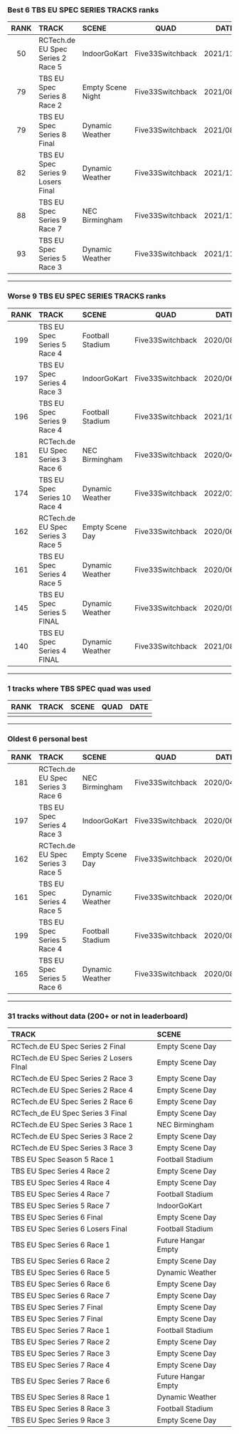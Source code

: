 ### Best 6 TBS EU SPEC SERIES TRACKS ranks
|RANK|TRACK|SCENE|QUAD|DATE|
|:---:|:---|:---|:---:|:---:|
|50|RCTech.de EU Spec Series 2 Race 5|IndoorGoKart|Five33Switchback|2021/11/29|
|79|TBS EU Spec Series 8 Race 2|Empty Scene Night|Five33Switchback|2021/08/23|
|79|TBS EU Spec Series 8 Final|Dynamic Weather|Five33Switchback|2021/08/28|
|82|TBS EU Spec Series 9 Losers Final|Dynamic Weather|Five33Switchback|2021/11/15|
|88|TBS EU Spec Series 9 Race 7|NEC Birmingham|Five33Switchback|2021/11/15|
|93|TBS EU Spec Series 5 Race 3|Dynamic Weather|Five33Switchback|2021/11/27|
---
### Worse 9 TBS EU SPEC SERIES TRACKS ranks
|RANK|TRACK|SCENE|QUAD|DATE|
|:---:|:---|:---|:---:|:---:|
|199|TBS EU Spec Series 5 Race 4|Football Stadium|Five33Switchback|2020/08/09|
|197|TBS EU Spec Series 4 Race 3|IndoorGoKart|Five33Switchback|2020/06/03|
|196|TBS EU Spec Series 9 Race 4|Football Stadium|Five33Switchback|2021/10/03|
|181|RCTech.de EU Spec Series 3 Race 6|NEC Birmingham|Five33Switchback|2020/04/22|
|174|TBS EU Spec Series 10 Race 4|Dynamic Weather|Five33Switchback|2022/01/09|
|162|RCTech.de EU Spec Series 3 Race 5|Empty Scene Day|Five33Switchback|2020/06/11|
|161|TBS EU Spec Series 4 Race 5|Dynamic Weather|Five33Switchback|2020/06/14|
|145|TBS EU Spec Series 5 FINAL|Dynamic Weather|Five33Switchback|2020/09/15|
|140|TBS EU Spec Series 4 FINAL|Dynamic Weather|Five33Switchback|2021/08/30|
---
### 1 tracks where TBS SPEC quad was used
|RANK|TRACK|SCENE|QUAD|DATE|
|:---:|:---|:---|:---:|:---:|
||||||
---
### Oldest 6 personal best
|RANK|TRACK|SCENE|QUAD|DATE|
|:---:|:---|:---|:---:|:---:|
|181|RCTech.de EU Spec Series 3 Race 6|NEC Birmingham|Five33Switchback|2020/04/22|
|197|TBS EU Spec Series 4 Race 3|IndoorGoKart|Five33Switchback|2020/06/03|
|162|RCTech.de EU Spec Series 3 Race 5|Empty Scene Day|Five33Switchback|2020/06/11|
|161|TBS EU Spec Series 4 Race 5|Dynamic Weather|Five33Switchback|2020/06/14|
|199|TBS EU Spec Series 5 Race 4|Football Stadium|Five33Switchback|2020/08/09|
|165|TBS EU Spec Series 5 Race 6|Dynamic Weather|Five33Switchback|2020/08/31|
---
### 31 tracks without data (200+ or not in leaderboard)
|TRACK|SCENE|
|:---|:---|
|RCTech.de EU Spec Series 2 Final|Empty Scene Day|
|RCTech.de EU Spec Series 2 Losers FInal|Empty Scene Day|
|RCTech.de EU Spec Series 2 Race 3|Empty Scene Day|
|RCTech.de EU Spec Series 2 Race 4|Empty Scene Day|
|RCTech.de EU Spec Series 2 Race 6|Empty Scene Day|
|RCTech_de EU Spec Series 3 Final|Empty Scene Day|
|RCTech.de EU Spec Series 3 Race 1|NEC Birmingham|
|RCTech.de EU Spec Series 3 Race 2|Empty Scene Day|
|RCTech.de EU Spec Series 3 Race 3|Empty Scene Day|
|TBS EU Spec Season 5 Race 1|Football Stadium|
|TBS EU Spec Series 4 Race 2|Empty Scene Day|
|TBS EU Spec Series 4 Race 4|Empty Scene Day|
|TBS EU Spec Series 4 Race 7|Football Stadium|
|TBS EU Spec Series 5 Race 7|IndoorGoKart|
|TBS EU Spec Series 6 Final|Empty Scene Day|
|TBS EU Spec Series 6 Losers Final|Football Stadium|
|TBS EU Spec Series 6 Race 1|Future Hangar Empty|
|TBS EU Spec Series 6 Race 2|Empty Scene Day|
|TBS EU Spec Series 6 Race 5|Dynamic Weather|
|TBS EU Spec Series 6 Race 6|Empty Scene Day|
|TBS EU Spec Series 6 Race 7|Empty Scene Day|
|TBS EU Spec Series 7 Final |Empty Scene Day|
|TBS EU Spec Series 7 Final|Empty Scene Day|
|TBS EU Spec Series 7 Race 1|Football Stadium|
|TBS EU Spec Series 7 Race 2|Empty Scene Day|
|TBS EU Spec Series 7 Race 3|Empty Scene Day|
|TBS EU Spec Series 7 Race 4|Empty Scene Day|
|TBS EU Spec Series 7 Race 6|Future Hangar Empty|
|TBS EU Spec Series 8 Race 1|Dynamic Weather|
|TBS EU Spec Series 8 Race 3|Football Stadium|
|TBS EU Spec Series 9 Race 3|Empty Scene Day|
